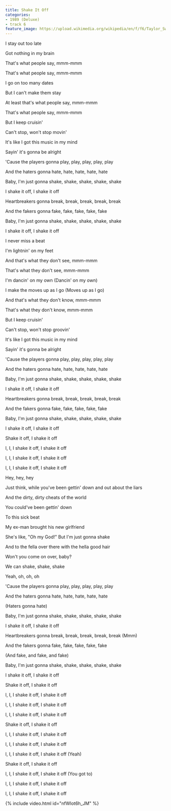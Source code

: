 ```yaml
---
title: Shake It Off
categories:
- 1989 (Deluxe)
- track 6
feature_image: https://upload.wikimedia.org/wikipedia/en/f/f6/Taylor_Swift_-_1989.png
--- 
```

I stay out too late

Got nothing in my brain

That's what people say, mmm-mmm

That's what people say, mmm-mmm

I go on too many dates

But I can't make them stay

At least that's what people say, mmm-mmm

That's what people say, mmm-mmm

But I keep cruisin'

Can't stop, won't stop movin'

It's like I got this music in my mind

Sayin' it's gonna be alright

'Cause the players gonna play, play, play, play, play

And the haters gonna hate, hate, hate, hate, hate

Baby, I'm just gonna shake, shake, shake, shake, shake

I shake it off, I shake it off

Heartbreakers gonna break, break, break, break, break

And the fakers gonna fake, fake, fake, fake, fake

Baby, I'm just gonna shake, shake, shake, shake, shake

I shake it off, I shake it off

I never miss a beat

I'm lightnin' on my feet

And that's what they don't see, mmm-mmm

That's what they don't see, mmm-mmm

I'm dancin' on my own (Dancin' on my own)

I make the moves up as I go (Moves up as I go)

And that's what they don't know, mmm-mmm

That's what they don't know, mmm-mmm

But I keep cruisin'

Can't stop, won't stop groovin'

It's like I got this music in my mind

Sayin' it's gonna be alright

'Cause the players gonna play, play, play, play, play

And the haters gonna hate, hate, hate, hate, hate

Baby, I'm just gonna shake, shake, shake, shake, shake

I shake it off, I shake it off

Heartbreakers gonna break, break, break, break, break

And the fakers gonna fake, fake, fake, fake, fake

Baby, I'm just gonna shake, shake, shake, shake, shake

I shake it off, I shake it off

Shake it off, I shake it off

I, I, I shake it off, I shake it off

I, I, I shake it off, I shake it off

I, I, I shake it off, I shake it off

Hey, hey, hey

Just think, while you've been gettin' down and out about the liars

And the dirty, dirty cheats of the world

You could've been gettin' down

To this sick beat

My ex-man brought his new girlfriend

She's like, "Oh my God!" But I'm just gonna shake

And to the fella over there with the hella good hair

Won't you come on over, baby?

We can shake, shake, shake

Yeah, oh, oh, oh

'Cause the players gonna play, play, play, play, play

And the haters gonna hate, hate, hate, hate, hate

(Haters gonna hate)

Baby, I'm just gonna shake, shake, shake, shake, shake

I shake it off, I shake it off

Heartbreakers gonna break, break, break, break, break (Mmm)

And the fakers gonna fake, fake, fake, fake, fake

(And fake, and fake, and fake)

Baby, I'm just gonna shake, shake, shake, shake, shake

I shake it off, I shake it off

Shake it off, I shake it off

I, I, I shake it off, I shake it off

I, I, I shake it off, I shake it off

I, I, I shake it off, I shake it off

Shake it off, I shake it off

I, I, I shake it off, I shake it off

I, I, I shake it off, I shake it off

I, I, I shake it off, I shake it off (Yeah)

Shake it off, I shake it off

I, I, I shake it off, I shake it off (You got to)

I, I, I shake it off, I shake it off

I, I, I shake it off, I shake it off

{% include video.html id="nfWlot6h_JM" %}

